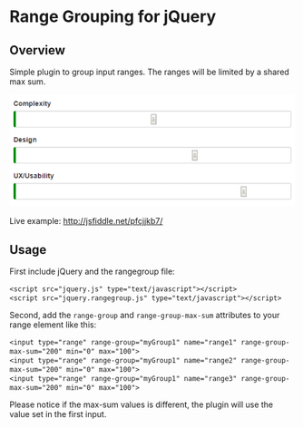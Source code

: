 # Range Grouping for jQuery

## Overview
Simple plugin to group input ranges. The ranges will be limited by a shared max sum.

<img src="https://raw.githubusercontent.com/jhovgaard/jquery.rangegroup/master/jquery.rangegroup.gif" />

Live example: http://jsfiddle.net/pfcjjkb7/

## Usage

First include jQuery and the rangegroup file:

    <script src="jquery.js" type="text/javascript"></script>
    <script src="jquery.rangegroup.js" type="text/javascript"></script>

Second, add the `range-group` and `range-group-max-sum` attributes to your range element like this:


    <input type="range" range-group="myGroup1" name="range1" range-group-max-sum="200" min="0" max="100">
    <input type="range" range-group="myGroup1" name="range2" range-group-max-sum="200" min="0" max="100">
    <input type="range" range-group="myGroup1" name="range3" range-group-max-sum="200" min="0" max="100">

Please notice if the max-sum values is different, the plugin will use the value set in the first input.
